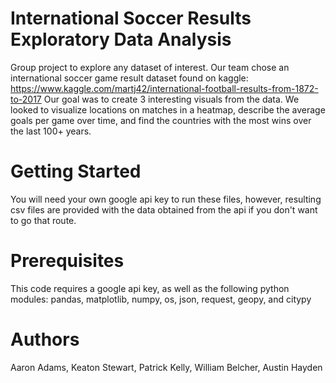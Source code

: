International Soccer Results Exploratory Data Analysis
======================================================

Group project to explore any dataset of interest. Our team chose an
international soccer game result dataset found on kaggle:
https://www.kaggle.com/martj42/international-football-results-from-1872-to-2017
Our goal was to create 3 interesting visuals from the data. We looked to
visualize locations on matches in a heatmap, describe the average goals
per game over time, and find the countries with the most wins over the
last 100+ years.

Getting Started
===============

You will need your own google api key to run these files, however,
resulting csv files are provided with the data obtained from the api if
you don't want to go that route.

Prerequisites
=============

This code requires a google api key, as well as the following python
modules: pandas, matplotlib, numpy, os, json, request, geopy, and citypy

Authors
=======

Aaron Adams, Keaton Stewart, Patrick Kelly, William Belcher, Austin
Hayden
